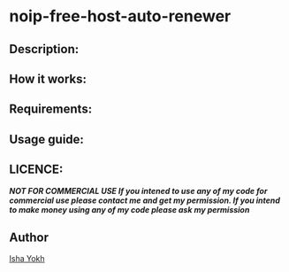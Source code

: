 # noip-free-host-auto-renewer

## Description:

## How it works:

## Requirements:

## Usage guide:

## LICENCE:
***NOT FOR COMMERCIAL USE If you intened to use any of my code for commercial use please contact me and get my permission. If you intend to make money using any of my code please ask my permission***

## Author
[Isha Yokh](https://github.com/IshaYokh)
